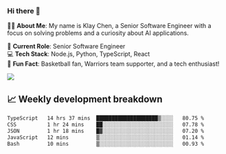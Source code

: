 ### Hi there 👋

👨‍💻 **About Me**: My name is Klay Chen, a Senior Software Engineer with a focus on solving problems and a curiosity about AI applications.

💼 **Current Role**: Senior Software Engineer  
💻 **Tech Stack**: Node.js, Python, TypeScript, React  
🏀 **Fun Fact**: Basketball fan, Warriors team supporter, and a tech enthusiast!

<img align="center" src="https://github-readme-stats.vercel.app/api?username=nameczz&show_icons=true&hide_title=true&theme=dracula" />

## 📈 Weekly development breakdown

<!--START_SECTION:waka-->

```txt
TypeScript   14 hrs 37 mins  ████████████████████▒░░░░   80.75 %
CSS          1 hr 24 mins    ██░░░░░░░░░░░░░░░░░░░░░░░   07.78 %
JSON         1 hr 18 mins    █▓░░░░░░░░░░░░░░░░░░░░░░░   07.20 %
JavaScript   12 mins         ▒░░░░░░░░░░░░░░░░░░░░░░░░   01.14 %
Bash         10 mins         ▒░░░░░░░░░░░░░░░░░░░░░░░░   00.93 %
```

<!--END_SECTION:waka-->
